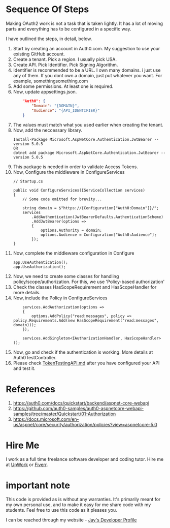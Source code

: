 # Sequence Of Steps

Making OAuth2 work is not a task that is taken lightly. It has a lot of moving parts and everything has to be configured in a specific way. 

I have outlined the steps, in detail, below.

1. Start by creating an account in Auth0.com. My suggestion to use your existing GitHub account. 
1. Create a tenant. Pick a region. I usually pick USA.
1. Create API. Pick Identifier. Pick Signing Algorithm.
1. Identifier is recommended to be a URL. I own many domains. i just use any of them. If you dont own a domain, just put whatever you want. For example, somethingsomething.com
1. Add some permissions. At least one is required.
1. Now, update appsettings.json.
    ```json
        "Auth0": {
            "Domain": "{DOMAIN}",
            "Audience": "{API_IDENTIFIER}"
        }
    ```
1. The values must match what you used earlier when creating the tenant.
1. Now, add the neccessary library.
    ```
    Install-Package Microsoft.AspNetCore.Authentication.JwtBearer --version 5.0.5
    OR
    dotnet add package Microsoft.AspNetCore.Authentication.JwtBearer --version 5.0.5
    ```
1. This package is needed in order to validate Access Tokens.
1. Now, Configure the middleware in ConfigureServices
    ```
    // Startup.cs

    public void ConfigureServices(IServiceCollection services)
    {
        // Some code omitted for brevity...

        string domain = $"https://{Configuration["Auth0:Domain"]}/";
        services
            .AddAuthentication(JwtBearerDefaults.AuthenticationScheme)
            .AddJwtBearer(options =>
            {
                options.Authority = domain;
                options.Audience = Configuration["Auth0:Audience"];
            });
    }
    ```    
1. Now, complete the middleware configuration in Configure
    ```
    app.UseAuthentication();
    app.UseAuthorization();
    ```
1. Now, we need to create some classes for handling policy/scope/authorization. For this, we use 'Policy-based authorization'
1. Check the classes HasScopeRequirement and HasScopeHandler for more details.
1. Now, include the Policy in ConfigureServices
    ```
        services.AddAuthorization(options =>
        {
            options.AddPolicy("read:messages", policy => policy.Requirements.Add(new HasScopeRequirement("read:messages", domain)));
        });

        services.AddSingleton<IAuthorizationHandler, HasScopeHandler>();
    ```
1. Now, go and check if the authentication is working. More details at Auth0TestController.
1. Please check [TokenTestingAPI.md](TokenTestingAPI.md) after you have configured your API and test it.

# References

1. https://auth0.com/docs/quickstart/backend/aspnet-core-webapi
1. https://github.com/auth0-samples/auth0-aspnetcore-webapi-samples/tree/master/Quickstart/01-Authorization
1. https://docs.microsoft.com/en-us/aspnet/core/security/authorization/policies?view=aspnetcore-5.0

# Hire Me

I work as a full time freelance software developer and coding tutor. Hire me at [UpWork](https://www.upwork.com/fl/vijayasimhabr) or [Fiverr](https://www.fiverr.com/jay_codeguy). 

# important note 

This code is provided as is without any warranties. It's primarily meant for my own personal use, and to make it easy for me share code with my students. Feel free to use this code as it pleases you.

I can be reached through my website - [Jay's Developer Profile](https://jay-study-nildana.github.io/developerprofile)